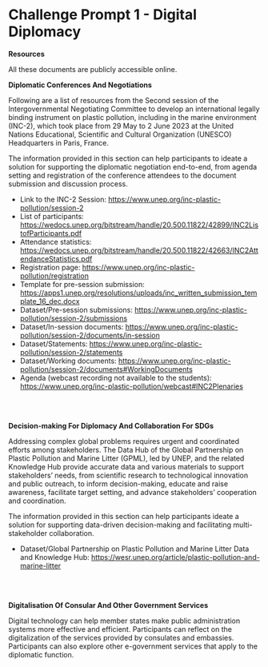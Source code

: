 # Challenge Prompt 1 - Digital Diplomacy

**Resources**

All these documents are publicly accessible online.

**Diplomatic Conferences And Negotiations**

Following are a list of resources from the Second session of the Intergovernmental Negotiating Committee to develop an international legally binding instrument on plastic pollution, including in the marine environment (INC-2), which took place from 29 May to 2 June 2023 at the United Nations Educational, Scientific and Cultural Organization (UNESCO) Headquarters in Paris, France.

The information provided in this section can help participants to ideate a solution for supporting the diplomatic negotiation end-to-end, from agenda setting and registration of the conference attendees to the document submission and discussion process.

- Link to the INC-2 Session: https://www.unep.org/inc-plastic-pollution/session-2
- List of participants: https://wedocs.unep.org/bitstream/handle/20.500.11822/42899/INC2ListofParticipants.pdf
- Attendance statistics: https://wedocs.unep.org/bitstream/handle/20.500.11822/42663/INC2AttendanceStatistics.pdf
- Registration page: https://www.unep.org/inc-plastic-pollution/registration
- Template for pre-session submission: https://apps1.unep.org/resolutions/uploads/inc_written_submission_template_16_dec.docx
- Dataset/Pre-session submissions: https://www.unep.org/inc-plastic-pollution/session-2/submissions
- Dataset/In-session documents: https://www.unep.org/inc-plastic-pollution/session-2/documents/in-session
- Dataset/Statements: https://www.unep.org/inc-plastic-pollution/session-2/statements
- Dataset/Working documents: https://www.unep.org/inc-plastic-pollution/session-2/documents#WorkingDocuments
- Agenda (webcast recording not available to the students): https://www.unep.org/inc-plastic-pollution/webcast#INC2Plenaries

<br>
<br>

**Decision-making For Diplomacy And Collaboration For SDGs**

Addressing complex global problems requires urgent and coordinated efforts among stakeholders. The Data Hub of the Global Partnership on Plastic Pollution and Marine Litter (GPML), led by UNEP, and the related Knowledge Hub provide accurate data and various materials to support stakeholders’ needs, from scientific research to technological innovation and public outreach, to inform decision-making, educate and raise awareness, facilitate target setting, and advance stakeholders’ cooperation and coordination.

The information provided in this section can help participants ideate a solution for supporting data-driven decision-making and facilitating multi-stakeholder collaboration.

- Dataset/Global Partnership on Plastic Pollution and Marine Litter Data and Knowledge Hub: https://wesr.unep.org/article/plastic-pollution-and-marine-litter

<br>
<br>

**Digitalisation Of Consular And Other Government Services**

Digital technology can help member states make public administration systems more effective and efficient. Participants can reflect on the digitalization of the services provided by consulates and embassies. Participants can also explore other e-government services that apply to the diplomatic function.
 